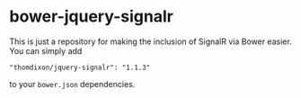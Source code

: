 bower-jquery-signalr
====================

This is just a repository for making the inclusion of SignalR via Bower easier. You can simply add

    "thomdixon/jquery-signalr": "1.1.3"

to your `bower.json` dependencies.